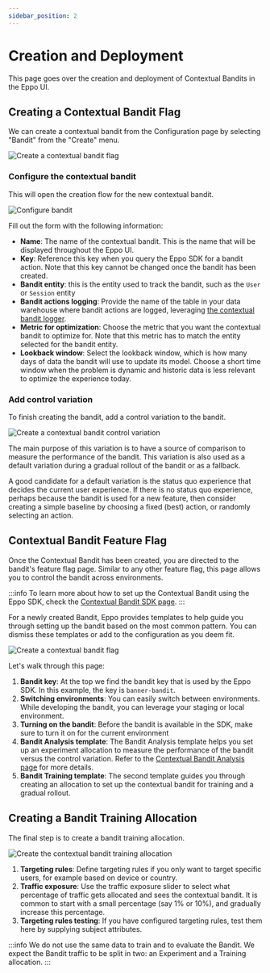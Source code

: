 ```yaml
---
sidebar_position: 2
---
```

# Creation and Deployment

This page goes over the creation and deployment of Contextual Bandits in the Eppo UI.

## Creating a Contextual Bandit Flag

We can create a contextual bandit from the Configuration page by selecting "Bandit" from the "Create" menu.

![Create a contextual bandit flag](/img/contextual-bandits/create-bandit-0.png)

### Configure the contextual bandit 

This will open the creation flow for the new contextual bandit.

![Configure bandit](/img/contextual-bandits/create-bandit-1.png)

Fill out the form with the following information:

- **Name**: The name of the contextual bandit. This is the name that will be displayed throughout the Eppo UI.
- **Key**: Reference this key when you query the Eppo SDK for a bandit action. Note that this key cannot be changed once the bandit has been created.
- **Bandit entity**: this is the entity used to track the bandit, such as the `User` or `Session` entity
- **Bandit actions logging**: Provide the name of the table in your data warehouse where bandit actions are logged, leveraging [the contextual bandit logger](https://docs.geteppo.com/sdks/sdk-features/bandits).
- **Metric for optimization**: Choose the metric that you want the contextual bandit to optimize for. Note that this metric has to match the entity selected for the bandit entity.
- **Lookback window**: Select the lookback window, which is how many days of data the bandit will use to update its model. Choose a short time window when the problem is dynamic and historic data is less relevant to optimize the experience today.

### Add control variation

To finish creating the bandit, add a control variation to the bandit. 

![Create a contextual bandit control variation](/img/contextual-bandits/create-bandit-2.png)

The main purpose of this variation is to have a source of comparison to measure the performance of the bandit. This variation is also used as a default variation during a gradual rollout of the bandit or as a fallback.

A good candidate for a default variation is the status quo experience that decides the current user experience. If there is no status quo experience, perhaps because the bandit is used for a new feature, then consider creating a simple baseline by choosing a fixed (best) action, or randomly selecting an action.

## Contextual Bandit Feature Flag

Once the Contextual Bandit has been created, you are directed to the bandit's feature flag page.
Similar to any other feature flag, this page allows you to control the bandit across environments.

:::info
To learn more about how to set up the Contextual Bandit using the Eppo SDK, check the [Contextual Bandit SDK page](https://docs.geteppo.com/sdks/sdk-features/bandits).
:::

For a newly created Bandit, Eppo provides templates to help guide you through setting up the bandit based on the most common pattern. You can dismiss these templates or add to the configuration as you deem fit.

![Create a contextual bandit flag](/img/contextual-bandits/bandit-ff-page.png)

Let's walk through this page:

1. **Bandit key**: At the top we find the bandit key that is used by the Eppo SDK. In this example, the key is `banner-bandit`.
2. **Switching environments**: You can easily switch between environments. While developing the bandit, you can leverage your staging or local environment.
3. **Turning on the bandit**: Before the bandit is available in the SDK, make sure to turn it on for the current environment
4. **Bandit Analysis template**: The Bandit Analysis template helps you set up an experiment allocation to measure the performance of the bandit versus the control variation. Refer to the [Contextual Bandit Analysis page](/contextual-bandits/analysis) for more details.
5. **Bandit Training template**: The second template guides you through creating an allocation to set up the contextual bandit for training and a gradual rollout.

## Creating a Bandit Training Allocation

The final step is to create a bandit training allocation.

![Create the contextual bandit training allocation](/img/contextual-bandits/bandit-training-allocation.png)

1. **Targeting rules**: Define targeting rules if you only want to target specific users, for example based on device or country.
2. **Traffic exposure**: Use the traffic exposure slider to select what percentage of traffic gets allocated and sees the contextual bandit. It is common to start with a small percentage (say 1% or 10%), and gradually increase this percentage.
3. **Targeting rules testing**: If you have configured targeting rules, test them here by supplying subject attributes.

:::info
We do not use the same data to train and to evaluate the Bandit. We expect the Bandit traffic to be split in two: an Experiment and a Training allocation.
:::
